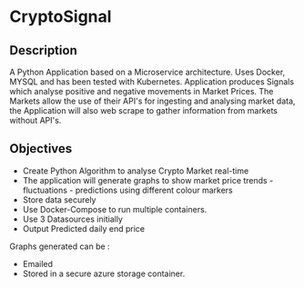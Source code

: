 # CryptoSignal

## Description
A Python Application based on a Microservice architecture. Uses Docker, MYSQL and has been tested with Kubernetes. Application produces Signals which analyse positive and negative movements in Market Prices. The Markets allow the use of their API's for ingesting and analysing market data, the Application will also web scrape to gather information from markets without API's.

## Objectives

- Create Python Algorithm to analyse Crypto Market real-time
- The application will generate graphs to show market price trends - fluctuations - predictions using different colour markers
- Store data securely
- Use Docker-Compose to run multiple containers.
- Use 3 Datasources initially
- Output Predicted daily end price


Graphs generated can be :
- Emailed
- Stored in a secure azure storage container.
